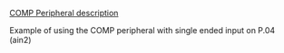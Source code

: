 [COMP Peripheral description](http://infocenter.nordicsemi.com/topic/nrf52.v1.7/Chunk1992156045.html)

Example of using  the COMP peripheral with single ended input on P.04 (ain2)